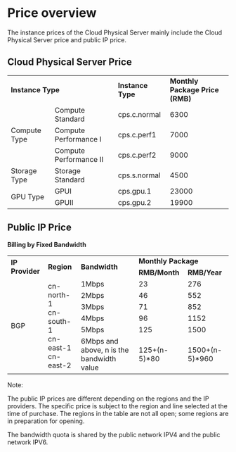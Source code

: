 # Price overview

The instance prices of the Cloud Physical Server mainly include the Cloud Physical Server price and public IP price.

## Cloud Physical Server Price


<table>
    <tr>
        <td colspan="2"><B>Instance Type</B></td> 
        <td ><B>Instance Type</B></td> 
		<td ><B>Monthly Package Price (RMB)</B></td>	
    </tr>
    <tr>   
        <td rowspan="3">Compute Type</td>
		<td >Compute Standard</td>
		<td >cps.c.normal</td>
		<td >6300</td>
    </tr>
	<tr>   
		<td >Compute Performance Ⅰ</td>
		<td >cps.c.perf1</td>
		<td >7000</td>
    </tr>
	<tr>   
		<td >Compute Performance Ⅱ</td>
		<td >cps.c.perf2</td>
		<td >9000</td>
    </tr>
	<tr>   
		<td >Storage Type</td>
		<td >Storage Standard</td>
		<td >cps.s.normal</td>
		<td >4500</td>
    </tr>
	<tr>   
		<td rowspan="2">GPU Type</td>
		<td >GPUⅠ</td>
		<td >cps.gpu.1</td>
		<td >23000</td>
    </tr>
	<tr>   
		<td >GPUⅡ</td>
		<td >cps.gpu.2</td>
		<td >19900</td>
    </tr>
</table>



## Public IP Price

**Billing by Fixed Bandwidth**

<table>
    <tr>
        <td rowspan="2"><B>IP Provider</B></td> 
        <td rowspan="2"><B>Region</B></td> 
		<td rowspan="2"><B>Bandwidth</B></td>
		<td colspan="2"><B>Monthly Package</B></td>		
    </tr>
    <tr>   
        <td ><B>RMB/Month</B></td>
		<td ><B>RMB/Year</B></td>
    </tr>
    </tr>
	<tr>   
        <td rowspan="6">BGP</td>
		<td rowspan="6">cn-north-1<br/>cn-south-1<br/>cn-east-1<br/>cn-east-2</td>
		<td >1Mbps</td>
		<td >23</td>
		<td >276</td>
    </tr>
	<tr>   
		<td >2Mbps</td>
		<td >46</td>
		<td >552</td>
    </tr>
	<tr>   
		<td >3Mbps</td>
		<td >71</td>
		<td >852</td>
    </tr>
	<tr>   
		<td >4Mbps</td>
		<td >96</td>
		<td >1152</td>
    </tr>
	<tr>   
		<td >5Mbps</td>
		<td >125</td>
		<td >1500</td>
    </tr>
	<tr>   
		<td >6Mbps and above, n is the bandwidth value</td>
		<td >125+(n-5)*80</td>
		<td >1500+(n-5)*960</td>
    </tr>
</table>

Note:

The public IP prices are different depending on the regions and the IP providers. The specific price is subject to the region and line selected at the time of purchase. The regions in the table are not all open; some regions are in preparation for opening.

The bandwidth quota is shared by the public network IPV4 and the public network IPV6.

